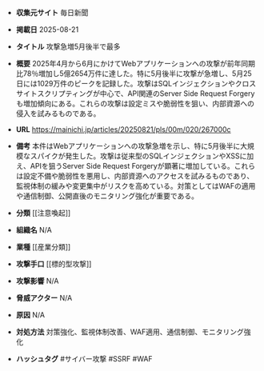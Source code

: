 - **収集元サイト**
毎日新聞

- **掲載日**
2025-08-21

- **タイトル**
攻撃急増5月後半で最多

- **概要**
2025年4月から6月にかけてWebアプリケーションへの攻撃が前年同期比78％増加し5億2654万件に達した。特に5月後半に攻撃が急増し、5月25日には1029万件のピークを記録した。攻撃はSQLインジェクションやクロスサイトスクリプティングが中心で、API関連のServer Side Request Forgeryも増加傾向にある。これらの攻撃は設定ミスや脆弱性を狙い、内部資源への侵入を試みるものである。

- **URL**
https://mainichi.jp/articles/20250821/pls/00m/020/267000c

- **備考**
本件はWebアプリケーションへの攻撃急増を示し、特に5月後半に大規模なスパイクが発生した。攻撃は従来型のSQLインジェクションやXSSに加え、APIを狙うServer Side Request Forgeryが顕著に増加している。これらは設定不備や脆弱性を悪用し、内部資源へのアクセスを試みるものであり、監視体制の緩みや変更集中がリスクを高めている。対策としてはWAFの適用や通信制御、公開直後のモニタリング強化が重要である。

- **分類**
[[注意喚起]]

- **組織名**
N/A

- **業種**
[[産業分類]]

- **攻撃手口**
[[標的型攻撃]]

- **攻撃影響**
N/A

- **脅威アクター**
N/A

- **原因**
N/A

- **対処方法**
対策強化、監視体制改善、WAF適用、通信制御、モニタリング強化

- **ハッシュタグ**
#サイバー攻撃 #SSRF #WAF
